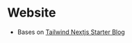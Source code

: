 # Website 

- Bases on [Tailwind Nextjs Starter Blog](https://github.com/timlrx/tailwind-nextjs-starter-blog)
